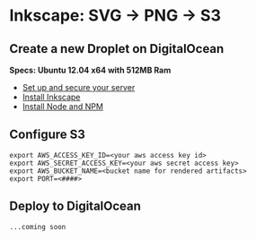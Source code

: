 Inkscape: SVG → PNG → S3
========================

Create a new Droplet on DigitalOcean
-----

**Specs: Ubuntu 12.04 x64 with 512MB Ram**

* [Set up and secure your server](https://www.digitalocean.com/community/articles/initial-server-setup-with-ubuntu-12-04)
* [Install Inkscape](http://wiki.inkscape.org/wiki/index.php/Installing_Inkscape#Ubuntu_Linux)
* [Install Node and NPM](https://www.digitalocean.com/community/articles/how-to-install-an-upstream-version-of-node-js-on-ubuntu-12-04)

Configure S3
-----
    export AWS_ACCESS_KEY_ID=<your aws access key id>
    export AWS_SECRET_ACCESS_KEY=<your aws secret access key>
    export AWS_BUCKET_NAME=<bucket name for rendered artifacts>
    export PORT=<####>

Deploy to DigitalOcean
-----
    ...coming soon
